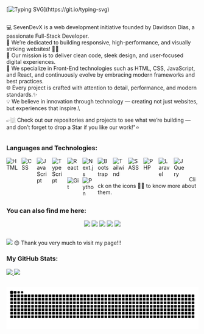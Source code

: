 [![Typing SVG](https://readme-typing-svg.herokuapp.com/?lines=SevenDevX+is+a+web+development+initiative.;Founded+by+Davidson+Dias,+a+Front-End+Developer.;We+build+responsive,+high-performance+websites.;Clean+code,+sleek+design,+user-focused+experiences.)](https://git.io/typing-svg)

##

💻 SevenDevX is a web development initiative founded by Davidson Dias, a passionate Full-Stack Developer.\
🚀 We’re dedicated to building responsive, high-performance, and visually striking websites! 🙏🏼\
🎯 Our mission is to deliver clean code, sleek design, and user-focused digital experiences.\
🌱 We specialize in Front-End technologies such as HTML, CSS, JavaScript, and React, and continuously evolve by embracing modern frameworks and best practices.\
🌐 Every project is crafted with attention to detail, performance, and modern standards.✨\
💡 We believe in innovation through technology — creating not just websites, but experiences that inspire.\

👉🏼 Check out our repositories and projects to see what we’re building — and don’t forget to drop a Star if you like our work!"⭐

##
### Languages and Technologies:
<img 
    align="left" 
    alt="HTML"
    title="HTML" 
    width="30px" 
    style="padding-right: 10px;" 
    src="https://cdn.jsdelivr.net/gh/devicons/devicon@latest/icons/html5/html5-original.svg" 
/>
<img 
    align="left" 
    alt="CSS" 
    title="CSS"
    width="30px" 
    style="padding-right: 10px;" 
    src="https://cdn.jsdelivr.net/gh/devicons/devicon@latest/icons/css3/css3-original.svg" 
/>
<img 
    align="left" 
    alt="JavaScript" 
    title="JavaScript"
    width="30px" 
    style="padding-right: 10px;" 
    src="https://cdn.jsdelivr.net/gh/devicons/devicon@latest/icons/javascript/javascript-original.svg" 
/>
<img 
    align="left" 
    alt="TypeScript"
    title="TypeScript" 
    width="30px" 
    style="padding-right: 10px;" 
    src="https://cdn.jsdelivr.net/gh/devicons/devicon@latest/icons/typescript/typescript-original.svg" 
/>
<img 
    align="left" 
    alt="React"
    title="React" 
    width="30px" 
    style="padding-right: 10px;" 
    src="https://cdn.jsdelivr.net/gh/devicons/devicon@latest/icons/react/react-original.svg" 
/>
<img 
    align="left" 
    alt="Next.js" 
    title="Next.js"
    width="30px" 
    style="padding-right: 10px;" 
    src="https://cdn.jsdelivr.net/gh/devicons/devicon@latest/icons/nextjs/nextjs-original.svg" 
/>
<img 
    align="left" 
    alt="Bootstrap"
    title="Bootstrap" 
    width="30px" 
    style="padding-right: 10px;" 
    src="https://cdn.jsdelivr.net/gh/devicons/devicon@latest/icons/bootstrap/bootstrap-original.svg" 
/>
<img 
    align="left" 
    alt="Tailwind" 
    title="Tailwind"
    width="30px" 
    style="padding-right: 10px;" 
    src="https://cdn.jsdelivr.net/gh/devicons/devicon@latest/icons/tailwindcss/tailwindcss-original.svg" 
/>
<img 
    align="left" 
    alt="SASS" 
    title="SASS"
    width="30px" 
    style="padding-right: 10px;" 
    src="https://cdn.jsdelivr.net/gh/devicons/devicon@latest/icons/sass/sass-original.svg" 
/>
<img 
    align="left" 
    alt="PHP" 
    title="PHP"
    width="30px" 
    style="padding-right: 10px;" 
    src="https://cdn.jsdelivr.net/gh/devicons/devicon@latest/icons/php/php-original.svg" 
/>
<img 
    align="left" 
    alt="Laravel" 
    title="Laravel"
    width="30px" 
    style="padding-right: 10px;" 
    src="https://cdn.jsdelivr.net/gh/devicons/devicon@latest/icons/laravel/laravel-original.svg" 
/>
<img 
    align="left" 
    alt="JQuery" 
    title="JQuery"
    width="30px" 
    style="padding-right: 10px;" 
    src="https://cdn.jsdelivr.net/gh/devicons/devicon@latest/icons/jquery/jquery-original.svg" 
/>
<img 
    align="left" 
    alt="Git" 
    title="Git"
    width="30px" 
    style="padding-right: 10px;" 
    src="https://cdn.jsdelivr.net/gh/devicons/devicon@latest/icons/git/git-original.svg" 
/>
<img 
    align="left" 
    alt="Python" 
    title="Python"
    width="30px" 
    style="padding-right: 10px;" 
    src="https://cdn.jsdelivr.net/gh/devicons/devicon@latest/icons/python/python-original.svg" 
/>

<br/>
<br/>
  <p>Click on the icons ☝🏻 to know more about them.</p>
</div>

##
### You can also find me here:
<div align="center"> 
  <a href="https://www.linkedin.com/company/sevendevx" target="_blank"><img src="https://img.shields.io/badge/-LinkedIn-%230077B5?style=for-the-badge&logo=linkedin&logoColor=white"></a> 
  <a href="https://www.youtube.com/@SevenDevXX" target="_blank"><img src="https://img.shields.io/badge/YouTube-FF0000?style=for-the-badge&logo=youtube&logoColor=white"></a>
  <a href="https://instagram.com/sevendevx" target="_blank"><img src="https://img.shields.io/badge/-Instagram-%23E4405F?style=for-the-badge&logo=instagram&logoColor=white"></a>
  <a href="mailto:contato@sevendevx.com"><img src="https://img.shields.io/badge/-Gmail-%23333?style=for-the-badge&logo=gmail&logoColor=white"></a>
  <a href="https://wa.me/5531984740625"><img src="https://img.shields.io/badge/WhatsApp-25D366?style=for-the-badge&logo=whatsapp&logoColor=white"></a>
</div>


##
![](https://komarev.com/ghpvc/?username=SevenDevX)
😊 Thank you very much to visit my page!!!


### My GitHub Stats:
<div>
  <a href="https://github.com/sevendevx">
  <img height="180em" src="https://github-readme-stats.vercel.app/api?username=sevendevx&show_icons=true&theme=tokyonight&include_all_commits=true&count_private=true"/>
  <img height="180em" src="https://github-readme-stats.vercel.app/api/top-langs/?username=sevendevx&layout=compact&langs_count=6&theme=tokyonight"/>
</div>

##

<div align="center"> 
<picture align="center">
  <source media="(prefers-color-scheme: dark)" srcset="https://raw.githubusercontent.com/sevendevx/sevendevx/output/github-contribution-grid-snake-dark.svg">
  <source media="(prefers-color-scheme: light)" srcset="https://raw.githubusercontent.com/sevendevx/sevendevx/output/github-contribution-grid-snake-dark.svg">
  <img align="center" alt="github contribution grid snake animation" src="https://raw.githubusercontent.com/sevendevx/sevendevx/output/github-contribution-grid-snake.svg">
</picture>

##
